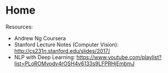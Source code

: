 # Home

Resources:
- Andrew Ng Coursera
- Stanford Lecture Notes (Computer Vision): http://cs231n.stanford.edu/slides/2017/
- NLP with Deep Learning: https://www.youtube.com/playlist?list=PLoROMvodv4rOSH4v6133s9LFPRHjEmbmJ